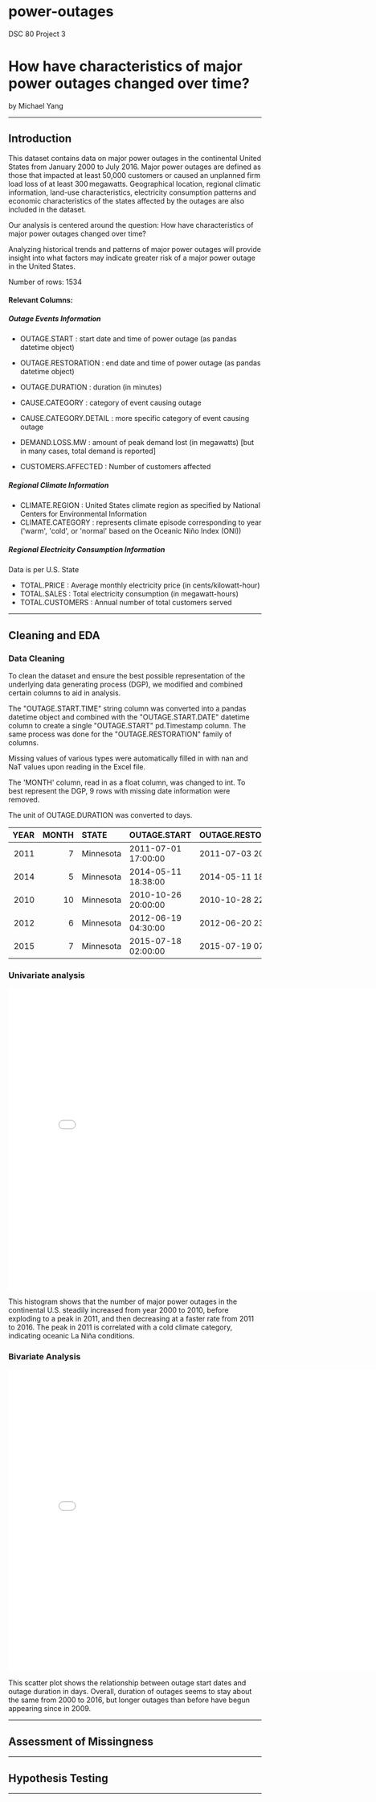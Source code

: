# power-outages
DSC 80 Project 3

# How have characteristics of major power outages changed over time?

by Michael Yang

---

## Introduction

This dataset contains data on major power outages in the continental United States from January 2000 to July 2016. Major power outages are defined as those that impacted at least 50,000 customers or caused an unplanned firm load loss of at least 300 megawatts. Geographical location, regional climatic information, land-use characteristics, electricity consumption patterns and economic characteristics of the states affected by the outages are also included in the dataset.

Our analysis is centered around the question: How have characteristics of major power outages changed over time?

Analyzing historical trends and patterns of major power outages will provide insight into what factors may indicate greater risk of a major power outage in the United States.

Number of rows: 1534

#### Relevant Columns:

##### Outage Events Information
* OUTAGE.START : start date and time of power outage (as pandas datetime object)
* OUTAGE.RESTORATION : end date and time of power outage (as pandas datetime object)
* OUTAGE.DURATION : duration (in minutes)

* CAUSE.CATEGORY : category of event causing outage
* CAUSE.CATEGORY.DETAIL : more specific category of event causing outage

* DEMAND.LOSS.MW : amount of peak demand lost (in megawatts) [but in many cases, total demand is reported]
* CUSTOMERS.AFFECTED : Number of customers affected

##### Regional Climate Information
* CLIMATE.REGION : United States climate region as specified by National Centers for Environmental Information
* CLIMATE.CATEGORY : represents climate episode corresponding to year ('warm', 'cold', or 'normal' based on the Oceanic Niño Index (ONI))

##### Regional Electricity Consumption Information
Data is per U.S. State
* TOTAL.PRICE : Average monthly electricity price (in cents/kilowatt-hour)
* TOTAL.SALES : Total electricity consumption (in megawatt-hours)
* TOTAL.CUSTOMERS : Annual number of total customers served

---

## Cleaning and EDA

### Data Cleaning

To clean the dataset and ensure the best possible representation of the underlying data generating process (DGP), we modified and combined certain columns to aid in analysis.

The "OUTAGE.START.TIME" string column was converted into a pandas datetime object and combined with the "OUTAGE.START.DATE" datetime column to create a single "OUTAGE.START" pd.Timestamp column. The same process was done for the "OUTAGE.RESTORATION" family of columns.

Missing values of various types were automatically filled in with nan and NaT values upon reading in the Excel file.

The 'MONTH' column, read in as a float column, was changed to int.
To best represent the DGP, 9 rows with missing date information were removed.

The unit of OUTAGE.DURATION was converted to days.

|   YEAR |   MONTH | STATE     | OUTAGE.START        | OUTAGE.RESTORATION   | CAUSE.CATEGORY     | CAUSE.CATEGORY.DETAIL   |   DEMAND.LOSS.MW |   CUSTOMERS.AFFECTED | CLIMATE.REGION     | CLIMATE.CATEGORY   |   TOTAL.PRICE |   TOTAL.SALES |   TOTAL.CUSTOMERS |
|-------:|--------:|:----------|:--------------------|:---------------------|:-------------------|:------------------------|-----------------:|---------------------:|:-------------------|:-------------------|--------------:|--------------:|------------------:|
|   2011 |       7 | Minnesota | 2011-07-01 17:00:00 | 2011-07-03 20:00:00  | severe weather     | nan                     |              nan |                70000 | East North Central | normal             |          9.28 |   6.56252e+06 |           2595696 |
|   2014 |       5 | Minnesota | 2014-05-11 18:38:00 | 2014-05-11 18:39:00  | intentional attack | vandalism               |              nan |                  nan | East North Central | normal             |          9.28 |   5.28423e+06 |           2640737 |
|   2010 |      10 | Minnesota | 2010-10-26 20:00:00 | 2010-10-28 22:00:00  | severe weather     | heavy wind              |              nan |                70000 | East North Central | cold               |          8.15 |   5.22212e+06 |           2586905 |
|   2012 |       6 | Minnesota | 2012-06-19 04:30:00 | 2012-06-20 23:00:00  | severe weather     | thunderstorm            |              nan |                68200 | East North Central | normal             |          9.19 |   5.78706e+06 |           2606813 |
|   2015 |       7 | Minnesota | 2015-07-18 02:00:00 | 2015-07-19 07:00:00  | severe weather     | nan                     |              250 |               250000 | East North Central | warm               |         10.43 |   5.97034e+06 |           2673531 |          5.47874 |


### Univariate analysis

<iframe src="assets/year_hist.html" width=800 height=600 frameBorder=0></iframe>

This histogram shows that the number of major power outages in the continental U.S. steadily increased from year 2000 to 2010, before exploding to a peak in 2011, and then decreasing at a faster rate from 2011 to 2016. The peak in 2011 is correlated with a cold climate category, indicating oceanic La Niña conditions.

### Bivariate Analysis

<iframe src="assets/date_duration_scatter.html" width=800 height=600 frameBorder=0></iframe>

This scatter plot shows the relationship between outage start dates and outage duration in days. Overall, duration of outages seems to stay about the same from 2000 to 2016, but longer outages than before have begun appearing since in 2009.


---

## Assessment of Missingness


---

## Hypothesis Testing


---

